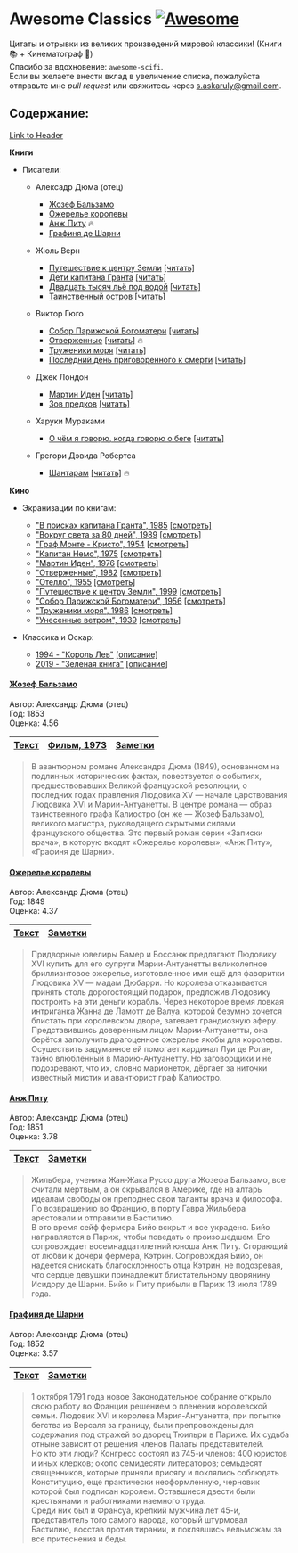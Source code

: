 
# Awesome Classics [![Awesome](https://cdn.rawgit.com/sindresorhus/awesome/d7305f38d29fed78fa85652e3a63e154dd8e8829/media/badge.svg)](https://github.com/sindresorhus/awesome)

Цитаты и отрывки из великих произведений мировой классики! (Книги :books: + Кинематограф :movie_camera:)  
Спасибо за вдохновение: `awesome-scifi`.  
Если вы желаете внести вклад в увеличение списка, пожалуйста отправьте мне *pull request* или свяжитесь через [s.askaruly@gmail.com](mailto:s.askaruly@gmail.com).

## Содержание:

[Link to Header](#джузеппе-бальзамо)


**Книги**
- Писатели:
    - Алексадр Дюма (отец)
        - [Жозеф Бальзамо](#жозеф-бальзамо)
        - [Ожерелье королевы](#ожерелье-королевы)
        - [Анж Питу](#анж-питу) :fire:
        - [Графиня де Шарни](#графиня-де-шарни)
    - Жюль Верн
        - [Путешествие к центру Земли](https://github.com/tuttelikz/awesome-classics/blob/master/writers/verne/Puteshestvie.md) [[читать]](https://www.e-reading.club/book.php?book=11156)
        - [Дети капитана Гранта](https://github.com/tuttelikz/awesome-classics/blob/master/writers/verne/DetiKapitana.md) [[читать]](https://www.e-reading.club/book.php?book=11119&qid=23528404)
        - [Двадцать тысяч льё под водой](https://github.com/tuttelikz/awesome-classics/blob/master/writers/verne/DvadcatTysyach.md) [[читать]](https://www.e-reading.club/book.php?book=101642)
        - [Таинственный остров](https://github.com/tuttelikz/awesome-classics/blob/master/writers/verne/TainstvennyOstrov.md) [[читать]](https://www.e-reading.club/book.php?book=85319)
    - Виктор Гюго
        - [Собор Парижской Богоматери](https://github.com/tuttelikz/awesome-classics/blob/master/writers/hugo/Sobor.md) [[читать]](https://www.e-reading.club/book.php?book=75822)
        - [Отверженные](https://github.com/tuttelikz/awesome-classics/blob/master/writers/hugo/Otverjennye.md) [[читать]](https://www.e-reading.club/book.php?book=75819) :fire:
        - [Труженики моря](https://github.com/tuttelikz/awesome-classics/blob/master/writers/hugo/Trujeniki.md) [[читать]](https://www.e-reading.club/book.php?book=75819)
        - [Последний день приговоренного к смерти](https://github.com/tuttelikz/awesome-classics/blob/master/writers/hugo/PosledniDen.md) [[читать]](https://www.e-reading.club/book.php?book=17882)
        
    - Джек Лондон
        - [Мартин Иден](https://github.com/tuttelikz/awesome-classics/blob/master/writers/london/MartinEden.md) [[читать]](https://www.e-reading.club/book.php?book=35074)
        - [Зов предков](https://github.com/tuttelikz/awesome-classics/blob/master/writers/london/ZovPredkov.md) [[читать]](https://www.e-reading.club/book.php?book=35039)
    - Харуки Мураками
        - [О чём я говорю, когда говорю о беге](https://github.com/tuttelikz/awesome-classics/blob/master/writers/murakami/OChemYaGovoryu.md) [[читать]](https://www.e-reading.club/book.php?book=1001850)
    - Грегори Дэвида Робертса
        - [Шантарам](https://github.com/tuttelikz/awesome-classics/blob/master/writers/roberts/Shantaram.md) [[читать]](https://www.e-reading.club/book.php?book=142878) :fire:

**Кино**
- Экранизации по книгам:
    - ["В поисках капитана Гранта", 1985](https://github.com/tuttelikz/awesome-classics/blob/master/films/VPoiskahKapitana.md) [[смотреть]](https://youtu.be/RYFZbm7ZJfw)
    - ["Вокруг света за 80 дней", 1989](https://github.com/tuttelikz/awesome-classics/blob/master/films/VokrugSveta.md) [[смотреть]](https://www.youtube.com/playlist?list=PLcEEyVUarmFO-x3jzCYhWS_Az5QRSKxR2)
    - ["Граф Монте - Кристо", 1954](https://github.com/tuttelikz/awesome-classics/blob/master/films/Graf.md) [[смотреть]](https://youtu.be/vQle5IVtY94)
    - ["Капитан Немо", 1975](https://github.com/tuttelikz/awesome-classics/blob/master/films/KapitanNemo.md) [[смотреть]](https://www.youtube.com/playlist?list=PL3RYZO9qYh_zg-e31XOA6KawralcZbsNJ)
    - ["Мартин Иден", 1976](https://github.com/tuttelikz/awesome-classics/blob/master/films/MartinEden.md) [[смотреть]](https://www.youtube.com/watch?v=BVS6pk0kwB0)
    - ["Отверженные", 1982](https://github.com/tuttelikz/awesome-classics/blob/master/films/Otverjennye.md) [[смотреть]](https://youtu.be/ysX2waveBVY)
    - ["Отелло", 1955](https://github.com/tuttelikz/awesome-classics/blob/master/films/Otello.md) [[смотреть]](https://youtu.be/CKOqk-iTcbs)
    - ["Путешествие к центру Земли", 1999](https://github.com/tuttelikz/awesome-classics/blob/master/films/Puteshestvie.md) [[смотреть]](https://youtu.be/o79McCQPjTQ)
    - ["Собор Парижской Богоматери", 1956](https://github.com/tuttelikz/awesome-classics/blob/master/films/Sobor.md) [[смотреть]](https://ok.ru/video/203903077065)
    - ["Труженики моря", 1986](https://github.com/tuttelikz/awesome-classics/blob/master/films/TrujenikiMorya.md) [[смотреть]](https://www.youtube.com/playlist?list=PLcEEyVUarmFME_QERWI3quXjPIsoKtmjo)
    - ["Унесенные ветром", 1939](https://github.com/tuttelikz/awesome-classics/blob/master/films/Unesennye.md) [[смотреть]](https://vimeo.com/122693235)
    
- Классика и Оскар:
    - [1994 - "Король Лев"](https://github.com/tuttelikz/awesome-classics/blob/master/films/LionKing.md) [[описание]](https://ru.wikipedia.org/wiki/Король_Лев)
    - [2019 - "Зеленая книга"](https://github.com/tuttelikz/awesome-classics/blob/master/films/ZelenayaKniga.md) [[описание]](https://ru.wikipedia.org/wiki/%D0%97%D0%B5%D0%BB%D1%91%D0%BD%D0%B0%D1%8F_%D0%BA%D0%BD%D0%B8%D0%B3%D0%B0_(%D1%84%D0%B8%D0%BB%D1%8C%D0%BC))


#### [Жозеф Бальзамо](https://www.goodreads.com/book/show/35701314-1?ac=1&from_search=true)
Автор: Александр Дюма (отец)  
Год: 1853  
Оценка: 4.56   

[Текст](https://www.e-reading.club/book.php?book=21149) | [Фильм, 1973](https://www.youtube.com/watch?v=pnPtrNvGvbA&list=PLs_jUw1y_r-HJ3icfVMH_r8f1dCttwVQT) | [Заметки](https://github.com/tuttelikz/awesome-classics/blob/master/writers/dumas/Balsamo.md)
------ | ----- | -----

> В авантюрном романе Александра Дюма (1849), основанном на подлинных исторических фактах, повествуется о событиях, предшествовавших Великой французской революции, о последних годах правления Людовика XV — начале царствования Людовика XVI и Марии-Антуанетты. В центре романа — образ таинственного графа Калиостро (он же — Жозеф Бальзамо), великого магистра, руководящего скрытыми силами французского общества. Это первый роман серии «Записки врача», в которую входят «Ожерелье королевы», «Анж Питу», «Графиня де Шарни».

#### [Ожерелье королевы](https://www.goodreads.com/book/show/20939841)
Автор: Александр Дюма (отец)  
Год: 1849  
Оценка: 4.37   

[Текст](https://www.e-reading.club/book.php?book=21180) | [Заметки](https://github.com/tuttelikz/awesome-classics/blob/master/writers/dumas/Ojerelye.md)
------ | -----

> Придворные ювелиры Бамер и Боссанж предлагают Людовику XVI купить для его супруги Марии-Антуанетты великолепное бриллиантовое ожерелье, изготовленное ими ещё для фаворитки Людовика XV — мадам Дюбарри. Но королева отказывается принять столь дорогостоящий подарок, предложив Людовику построить на эти деньги корабль. Через некоторое время ловкая интриганка Жанна де Ламотт де Валуа, которой безумно хочется блистать при королевском дворе, затевает грандиозную аферу. Представившись доверенным лицом Марии-Антуанетты, она берётся заполучить драгоценное ожерелье якобы для королевы. Осуществить задуманное ей помогает кардинал Луи де Роган, тайно влюблённый в Марию-Антуанетту. Но заговорщики и не подозревают, что их, словно марионеток, дёргает за ниточки известный мистик и авантюрист граф Калиостро.

#### [Анж Питу](https://www.goodreads.com/uk/book/show/5812355)
Автор: Александр Дюма (отец)  
Год: 1851  
Оценка: 3.78   

[Текст](https://www.e-reading.club/book.php?book=21128) | [Заметки](https://github.com/tuttelikz/awesome-classics/blob/master/writers/dumas/AnjPitu.md)
------ | -----

> Жильбера, ученика Жан-Жака Руссо друга Жозефа Бальзамо, все считали мертвым, а он скрывался в Америке, где на алтарь идеалам свободы он преподнес свои таланты врача и философа. По возвращению во Францию, в порту Гавра Жильбера арестовали и отправили в Бастилию.  
В это время сейф фермера Бийо вскрыт и все украдено. Бийо направляется в Париж, чтобы поведать о произошедшем. Его сопровождает восемнадцатилетний юноша Анж Питу. Сгорающий от любви к дочери фермера, Кэтрин. Сопровождая Бийо, он надеется снискать благосклонность отца Кэтрин, не подозревая, что сердце девушки принадлежит блистательному дворянину Исидору де Шарни. Бийо и Питу прибыли в Париж 13 июля 1789 года.

#### [Графиня де Шарни](https://www.goodreads.com/book/show/17263954?from_search=true)
Автор: Александр Дюма (отец)  
Год: 1852  
Оценка: 3.57   

[Текст](https://www.e-reading.club/book.php?book=21141) | [Заметки](https://github.com/tuttelikz/awesome-classics/blob/master/writers/dumas/Grafinya.md)
------ | -----

> 1 октября 1791 года новое Законодательное собрание открыло свою работу во Франции решением о пленении королевской семьи. Людовик XVI и королева Мария-Антуанетта, при попытке бегства из Версаля за границу, были препровождены для содержания под стражей во дворец Тюильри в Париже. Их судьба отныне зависит от решения членов Палаты представителей.  
Но кто эти люди? Конгресс состоял из 745-и членов: 400 юристов и иных клерков; около семидесяти литераторов; семьдесят священников, которые приняли присягу и поклялись соблюдать Конституцию, еще практически неоформленную, черновик которой был подписан королем. Оставшиеся двести были крестьянами и работниками наемного труда.  
Среди них был и Франсуа, крепкий мужчина лет 45-и, представитель того самого народа, который штурмовал Бастилию, восстав против тирании, и поклявшись вельможам за все притеснения и беды.
